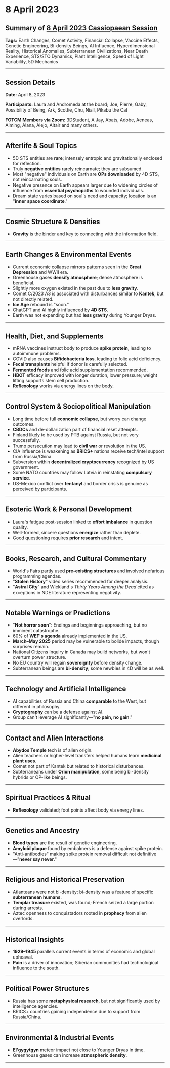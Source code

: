 # 8 April 2023

## Summary of [8 April 2023 Cassiopaean Session](https://cassiopaea.org/forum/threads/session-8-april-2023.53280/)

**Tags:** Earth Changes, Comet Activity, Financial Collapse, Vaccine Effects, Genetic Engineering, Bi-density Beings, AI Influence, Hyperdimensional Reality, Historical Anomalies, Subterranean Civilizations, Near Death Experience, STS/STO Dynamics, Plant Intelligence, Speed of Light Variability, 5D Mechanics

---

## Session Details

**Date:** April 8, 2023

**Participants:** Laura and Andromeda at the board; Joe, Pierre, Gaby, Possibility of Being, Ark, Scottie, Chu, Niall, Pikabu the Cat

**FOTCM Members via Zoom:** 3DStudent, A Jay, Abats, Adobe, Aeneas, Aiming, Alana, Alejo, Altair and many others.

---

## Afterlife & Soul Topics

- 5D STS entities are **rare**; intensely entropic and gravitationally enclosed for reflection.
- Truly **negative entities** rarely reincarnate; they are subsumed.
- Most "negative" individuals on Earth are **OPs downloaded** by 4D STS, not reincarnating souls.
- Negative presence on Earth appears larger due to widening circles of influence from **essential psychopaths** to wounded individuals.
- Dream state varies based on soul's need and capacity; location is an "**inner space coordinate**."

---

## Cosmic Structure & Densities

- **Gravity** is the binder and key to connecting with the information field.

---

## Earth Changes & Environmental Events

- Current economic collapse mirrors patterns seen in the **Great Depression** and WWII era.
- Greenhouse gases **densify atmosphere**; dense atmosphere is beneficial.
- Slightly more oxygen existed in the past due to **less gravity**.
- Comet C/2023 A3 is associated with disturbances similar to **Kantek**, but not directly related.
- **Ice Age** rebound is "soon."
- ChatGPT and AI highly influenced by **4D STS**.
- Earth was not expanding but had **less gravity** during Younger Dryas.

---

## Health, Diet, and Supplements

- mRNA vaccines instruct body to produce **spike protein**, leading to autoimmune problems.
- COVID also causes **Bifidobacteria loss**, leading to folic acid deficiency.
- **Fecal transplants** helpful if donor is carefully selected.
- **Fermented foods** and folic acid supplementation recommended.
- **HBOT** efficacy improved with longer duration, lower pressure; weight lifting supports stem cell production.
- **Reflexology** works via energy lines on the body.

---

## Control System & Sociopolitical Manipulation

- Long time before full **economic collapse**, but worry can change outcomes.
- **CBDCs** and de-dollarization part of financial reset attempts.
- Finland likely to be used by PTB against Russia, but not very successfully.
- Trump persecution may lead to **civil war** or revolution in the US.
- CIA influence is weakening as **BRICS+** nations receive tech/intel support from Russia/China.
- Subversion within **decentralized cryptocurrency** recognized by US government.
- Some NATO countries may follow Latvia in reinstating **compulsory service**.
- US-Mexico conflict over **fentanyl** and border crisis is genuine as perceived by participants.

---

## Esoteric Work & Personal Development

- Laura's fatigue post-session linked to **effort imbalance** in question quality.
- Well-formed, sincere questions **energize** rather than deplete.
- Good questioning requires **prior research** and intent.

---

## Books, Research, and Cultural Commentary

- World's Fairs partly used **pre-existing structures** and involved nefarious programming agendas.
- "**Stolen History**" video series recommended for deeper analysis.
- "**Astral City**" and Wickland's *Thirty Years Among the Dead* cited as exceptions in NDE literature representing negativity.

---

## Notable Warnings or Predictions

- "**Not horror soon**": Endings and beginnings approaching, but no imminent catastrophe.
- 60% of **WEF's agenda** already implemented in the US.
- **March–May 2025** period may be vulnerable to bolide impacts, though surprises remain.
- National Citizens Inquiry in Canada may build networks, but won't overturn power structure.
- No EU country will regain **sovereignty** before density change.
- Subterranean beings are **bi-density**; some newbies in 4D will be as well.

---

## Technology and Artificial Intelligence

- AI capabilities of Russia and China **comparable** to the West, but different in philosophy.
- **Cryptography** can be a defense against AI.
- Group can't leverage AI significantly—"**no pain, no gain**."

---

## Contact and Alien Interactions

- **Abydos Temple** tech is of alien origin.
- Alien teachers or higher-level transfers helped humans learn **medicinal plant uses**.
- Comet not part of Kantek but related to historical disturbances.
- Subterraneans under **Orion manipulation**, some being bi-density hybrids or OP-like beings.

---

## Spiritual Practices & Ritual

- **Reflexology** validated; foot points affect body via energy lines.

---

## Genetics and Ancestry

- **Blood types** are the result of genetic engineering.
- **Amyloid plaque** found by embalmers is a defense against spike protein.
- "Anti-antibodies" making spike protein removal difficult not definitive—"**never say never**."

---

## Religious and Historical Preservation

- Atlanteans were not bi-density; bi-density was a feature of specific **subterranean humans**.
- **Templar treasure** existed, was found; French seized a large portion during arrests.
- Aztec openness to conquistadors rooted in **prophecy** from alien overlords.

---

## Historical Insights

- **1929–1945** parallels current events in terms of economic and global upheaval.
- **Pain** is a driver of innovation; Siberian communities had technological influence to the south.

---

## Political Power Structures

- Russia has some **metaphysical research**, but not significantly used by intelligence agencies.
- BRICS+ countries gaining independence due to support from Russia/China.

---

## Environmental & Industrial Events

- **El'gygytgyn** meteor impact not close to Younger Dryas in time.
- Greenhouse gases can increase **atmospheric density**.

---

